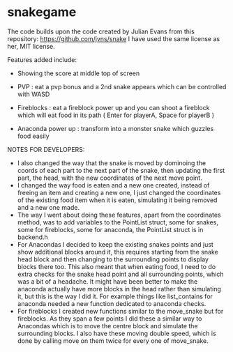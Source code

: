 # snakegame

The code builds upon the code created by Julian Evans from this repository: https://github.com/jvns/snake 
I have used the same license as her, MIT license. 

Features added include:

- Showing the score at middle top of screen

- PVP : eat a pvp bonus and a 2nd snake appears which can be controlled with WASD 

- Fireblocks : eat a fireblock power up and you can shoot a fireblock which will eat food in its path
  ( Enter for playerA, Space for playerB )
  
- Anaconda power up : transform into a monster snake which guzzles food easily

NOTES FOR DEVELOPERS:
 - I also changed the way that the snake is moved by dominoing the coords of each part to the next part of the snake, then updating the first part, the head, with the new coordinates of the next move point. 
 - I changed the way food is eaten and a new one created, instead of freeing an item and creating a new one, I just changed the         coordinates of the existing food item when it is eaten, simulating it being removed and a new one made. 
 - The way I went about doing these features, apart from the coordinates method, was to add variables to the PointList struct, some for snakes, some for fireblocks, some for anaconda, the PointList struct is in backend.h
 - For Anacondas I decided to keep the existing snakes points and just show additional blocks around it, this requires starting from the snake head block and then changing to the surrounding points to display blocks there too. This also meant that when eating food, I need to do extra checks for the snake head point and all surrounding points, which was a bit of a headache. It might have been better to make the anaconda actually have more blocks in the head rather than simulating it, but this is the way I did it. For example things like list_contains for anaconda needed a new function dedicated to anaconda checks. 
 - For fireblocks I created new functions similar to the move_snake but for fireblocks. As they span a few points I did these a similar way to Anacondas which is to move the centre block and simulate the surrounding blocks. I also have these moving double speed, which is done by calling move on them twice for every one of move_snake. 
